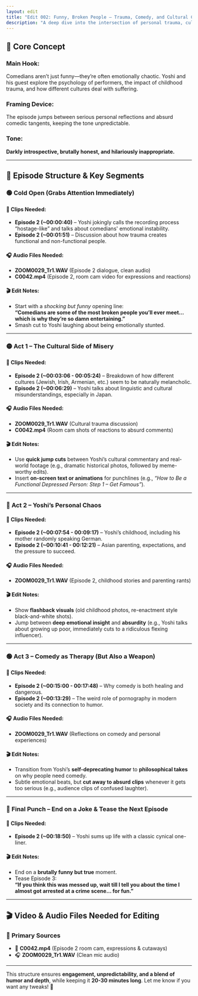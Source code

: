 ```yaml
---
layout: edit
title: "Edit 002: Funny, Broken People – Trauma, Comedy, and Cultural Chaos"
description: "A deep dive into the intersection of personal trauma, cultural identity, and the strange ways comedians process their pain—both on and off stage."
---
```


## 🔹 **Core Concept**

### **Main Hook:**
Comedians aren’t just funny—they’re often emotionally chaotic. Yoshi and his guest explore the psychology of performers, the impact of childhood trauma, and how different cultures deal with suffering.  

### **Framing Device:**
The episode jumps between serious personal reflections and absurd comedic tangents, keeping the tone unpredictable.

### **Tone:**
**Darkly introspective, brutally honest, and hilariously inappropriate.**

---

## 🔗 **Episode Structure & Key Segments**

### 🟢 **Cold Open (Grabs Attention Immediately)**

#### 🎥 **Clips Needed:**
- **Episode 2 (~00:00:40)** – Yoshi jokingly calls the recording process “hostage-like” and talks about comedians' emotional instability.  
- **Episode 2 (~00:01:51)** – Discussion about how trauma creates functional and non-functional people.  

#### 🎧 **Audio Files Needed:**
- **ZOOM0029_Tr1.WAV** (Episode 2 dialogue, clean audio)  
- **C0042.mp4** (Episode 2, room cam video for expressions and reactions)  

#### 🎬 **Edit Notes:**
- Start with a *shocking but funny* opening line:  
  **“Comedians are some of the most broken people you’ll ever meet… which is why they’re so damn entertaining.”**  
- Smash cut to Yoshi laughing about being emotionally stunted.  

---

### 🟡 **Act 1 – The Cultural Side of Misery**

#### 🎥 **Clips Needed:**
- **Episode 2 (~00:03:06 - 00:05:24)** – Breakdown of how different cultures (Jewish, Irish, Armenian, etc.) seem to be naturally melancholic.  
- **Episode 2 (~00:06:29)** – Yoshi talks about linguistic and cultural misunderstandings, especially in Japan.  

#### 🎧 **Audio Files Needed:**
- **ZOOM0029_Tr1.WAV** (Cultural trauma discussion)  
- **C0042.mp4** (Room cam shots of reactions to absurd comments)  

#### 🎬 **Edit Notes:**
- Use **quick jump cuts** between Yoshi’s cultural commentary and real-world footage (e.g., dramatic historical photos, followed by meme-worthy edits).  
- Insert **on-screen text or animations** for punchlines (e.g., *“How to Be a Functional Depressed Person: Step 1 – Get Famous”*).  

---

### 🔴 **Act 2 – Yoshi’s Personal Chaos**

#### 🎥 **Clips Needed:**
- **Episode 2 (~00:07:54 - 00:09:17)** – Yoshi’s childhood, including his mother randomly speaking German.  
- **Episode 2 (~00:10:41 - 00:12:21)** – Asian parenting, expectations, and the pressure to succeed.  

#### 🎧 **Audio Files Needed:**
- **ZOOM0029_Tr1.WAV** (Episode 2, childhood stories and parenting rants)  

#### 🎬 **Edit Notes:**
- Show **flashback visuals** (old childhood photos, re-enactment style black-and-white shots).  
- Jump between **deep emotional insight** and **absurdity** (e.g., Yoshi talks about growing up poor, immediately cuts to a ridiculous flexing influencer).  

---

### 🟢 **Act 3 – Comedy as Therapy (But Also a Weapon)**

#### 🎥 **Clips Needed:**
- **Episode 2 (~00:15:00 - 00:17:48)** – Why comedy is both healing and dangerous.  
- **Episode 2 (~00:13:29)** – The weird role of pornography in modern society and its connection to humor.  

#### 🎧 **Audio Files Needed:**
- **ZOOM0029_Tr1.WAV** (Reflections on comedy and personal experiences)  

#### 🎬 **Edit Notes:**
- Transition from Yoshi’s **self-deprecating humor** to **philosophical takes** on why people need comedy.  
- Subtle emotional beats, but **cut away to absurd clips** whenever it gets too serious (e.g., audience clips of confused laughter).  

---

### 🔴 **Final Punch – End on a Joke & Tease the Next Episode**

#### 🎥 **Clips Needed:**
- **Episode 2 (~00:18:50)** – Yoshi sums up life with a classic cynical one-liner.  

#### 🎬 **Edit Notes:**
- End on a **brutally funny but true** moment.  
- Tease Episode 3:  
  **“If you think this was messed up, wait till I tell you about the time I almost got arrested at a crime scene… for fun.”**  

---

## 🎬 **Video & Audio Files Needed for Editing**

### 🔹 **Primary Sources**
- 🎥 **C0042.mp4** (Episode 2 room cam, expressions & cutaways)  
- 🎧 **ZOOM0029_Tr1.WAV** (Clean mic audio)  

---

This structure ensures **engagement, unpredictability, and a blend of humor and depth**, while keeping it **20-30 minutes long**. Let me know if you want any tweaks! 🚀
